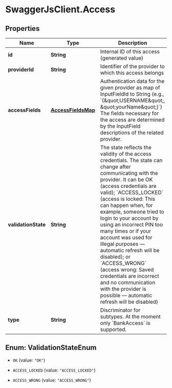 # SwaggerJsClient.Access

## Properties
Name | Type | Description | Notes
------------ | ------------- | ------------- | -------------
**id** | **String** | Internal ID of this access (generated value) | [optional] 
**providerId** | **String** | Identifier of the provider to which this access belongs | 
**accessFields** | [**AccessFieldsMap**](AccessFieldsMap.md) | Authentication data for the given provider as map of InputFieldId to String (e.g., &#x60;{\&quot;USERNAME\&quot;, \&quot;yourName\&quot;}&#x60;)  The fields necessary for the access are determined by the   InputField descriptions of the related provider. | 
**validationState** | **String** | The state reflects the validity of the access credentials. The state can change after communicating with the provider.  It can be OK (access credentials are valid); &#x60;ACCESS_LOCKED&#x60; (access is locked: This can happen when, for example, someone tried to login to your account by  using an incorrect PIN too many times or if your account was used for illegal purposes — automatic refresh will be disabled); or &#x60;ACCESS_WRONG&#x60; (access wrong: Saved  credentials are incorrect and no communication with the provider is possible — automatic refresh will be disabled) | [optional] 
**type** | **String** | Discriminator for subtypes. At the moment only &#x60;BankAccess&#x60; is supported. | 


<a name="ValidationStateEnum"></a>
## Enum: ValidationStateEnum


* `OK` (value: `"OK"`)

* `ACCESS_LOCKED` (value: `"ACCESS_LOCKED"`)

* `ACCESS_WRONG` (value: `"ACCESS_WRONG"`)




